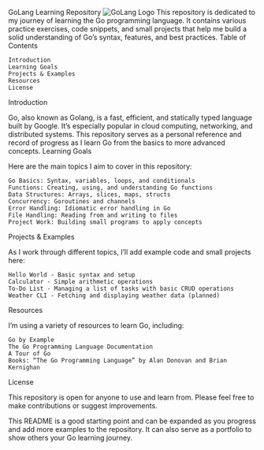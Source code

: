 GoLang Learning Repository
![GoLang Logo](https://github.com/kumsa-Mergia/GoLang/raw/main/go.png)
This repository is dedicated to my journey of learning the Go programming language. It contains various practice exercises, code snippets, and small projects that help me build a solid understanding of Go’s syntax, features, and best practices.
Table of Contents

    Introduction
    Learning Goals
    Projects & Examples
    Resources
    License

Introduction

Go, also known as Golang, is a fast, efficient, and statically typed language built by Google. It’s especially popular in cloud computing, networking, and distributed systems. This repository serves as a personal reference and record of progress as I learn Go from the basics to more advanced concepts.
Learning Goals

Here are the main topics I aim to cover in this repository:

    Go Basics: Syntax, variables, loops, and conditionals
    Functions: Creating, using, and understanding Go functions
    Data Structures: Arrays, slices, maps, structs
    Concurrency: Goroutines and channels
    Error Handling: Idiomatic error handling in Go
    File Handling: Reading from and writing to files
    Project Work: Building small programs to apply concepts

Projects & Examples

As I work through different topics, I’ll add example code and small projects here:

    Hello World - Basic syntax and setup
    Calculator - Simple arithmetic operations
    To-Do List - Managing a list of tasks with basic CRUD operations
    Weather CLI - Fetching and displaying weather data (planned)

Resources

I’m using a variety of resources to learn Go, including:

    Go by Example
    The Go Programming Language Documentation
    A Tour of Go
    Books: “The Go Programming Language” by Alan Donovan and Brian Kernighan

License

This repository is open for anyone to use and learn from. Please feel free to make contributions or suggest improvements.

This README is a good starting point and can be expanded as you progress and add more examples to the repository. It can also serve as a portfolio to show others your Go learning journey.

